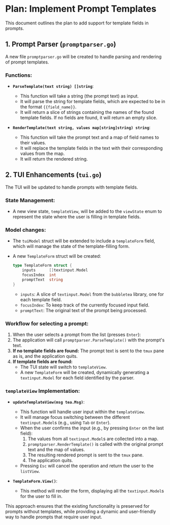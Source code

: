 # Plan: Implement Prompt Templates

This document outlines the plan to add support for template fields in prompts.

## 1. Prompt Parser (`promptparser.go`)

A new file `promptparser.go` will be created to handle parsing and rendering of prompt templates.

### Functions:

- **`ParseTemplate(text string) []string`**:
  - This function will take a string (the prompt text) as input.
  - It will parse the string for template fields, which are expected to be in the format `{{field_name}}`.
  - It will return a slice of strings containing the names of the found template fields. If no fields are found, it will return an empty slice.

- **`RenderTemplate(text string, values map[string]string) string`**:
  - This function will take the prompt text and a map of field names to their values.
  - It will replace the template fields in the text with their corresponding values from the map.
  - It will return the rendered string.

## 2. TUI Enhancements (`tui.go`)

The TUI will be updated to handle prompts with template fields.

### State Management:

- A new view state, `templateView`, will be added to the `viewState` enum to represent the state where the user is filling in template fields.

### Model changes:

- The `tuiModel` struct will be extended to include a `templateForm` field, which will manage the state of the template-filling form.

- A new `TemplateForm` struct will be created:
  ```go
  type TemplateForm struct {
      inputs      []textinput.Model
      focusIndex  int
      promptText  string
  }
  ```
  - `inputs`: A slice of `textinput.Model` from the `bubbletea` library, one for each template field.
  - `focusIndex`: To keep track of the currently focused input field.
  - `promptText`: The original text of the prompt being processed.

### Workflow for selecting a prompt:

1.  When the user selects a prompt from the list (presses `Enter`):
2.  The application will call `promptparser.ParseTemplate()` with the prompt's text.
3.  **If no template fields are found:** The prompt text is sent to the `tmux` pane as is, and the application quits.
4.  **If template fields are found:**
    - The TUI state will switch to `templateView`.
    - A new `TemplateForm` will be created, dynamically generating a `textinput.Model` for each field identified by the parser.

### `templateView` Implementation:

- **`updateTemplateView(msg tea.Msg)`**:
  - This function will handle user input within the `templateView`.
  - It will manage focus switching between the different `textinput.Model`s (e.g., using `Tab` or `Enter`).
  - When the user confirms the input (e.g., by pressing `Enter` on the last field):
    1.  The values from all `textinput.Model`s are collected into a map.
    2.  `promptparser.RenderTemplate()` is called with the original prompt text and the map of values.
    3.  The resulting rendered prompt is sent to the `tmux` pane.
    4.  The application quits.
  - Pressing `Esc` will cancel the operation and return the user to the `listView`.

- **`TemplateForm.View()`**:
  - This method will render the form, displaying all the `textinput.Model`s for the user to fill in.

This approach ensures that the existing functionality is preserved for prompts without templates, while providing a dynamic and user-friendly way to handle prompts that require user input.
